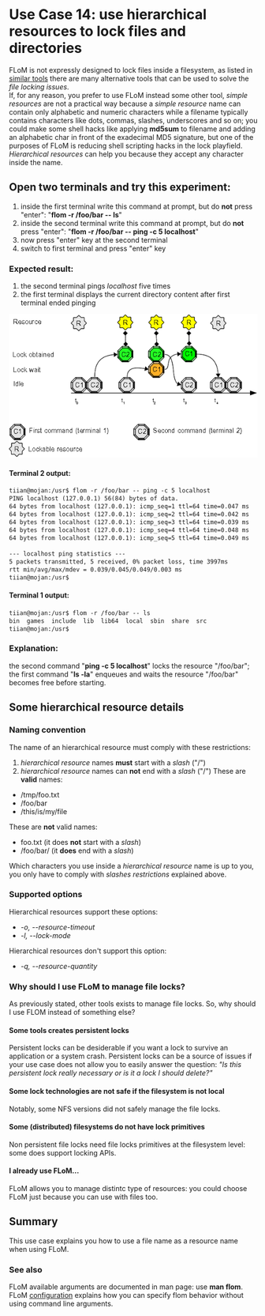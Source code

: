 # Use Case 14: use hierarchical resources to lock files and directories

FLoM is not expressly designed to lock files inside a filesystem, as listed in [similar tools](../Similar_Tools.md) there are many alternative tools that can be used to solve the *file locking issues*.   
If, for any reason, you prefer to use FLoM instead some other tool, *simple resources* are not a practical way because a *simple resource* name can contain only alphabetic and numeric characters while a filename typically contains characters like dots, commas, slashes, underscores and so on; you could make some shell hacks like applying **md5sum** to filename and adding an alphabetic char in front of the exadecimal MD5 signature, but one of the purposes of FLoM is reducing shell scripting hacks in the lock playfield.   
*Hierarchical resources* can help you because they accept any character inside the name.

## Open two terminals and try this experiment:

1. inside the first terminal write this command at prompt, but do **not** press "enter": "**flom -r /foo/bar \-\- ls**"
2. inside the second terminal write this command at prompt, but do **not** press "enter": "**flom -r /foo/bar \-\- ping -c 5 localhost**"
3. now press "enter" key at the second terminal
4. switch to first terminal and press "enter" key

### Expected result:

1. the second terminal pings *localhost* five times
2. the first terminal displays the current directory content after first terminal ended pinging

![](use_case_1_5b_6b_7_8_9_14.png)

#### Terminal 2 output:

    tiian@mojan:/usr$ flom -r /foo/bar -- ping -c 5 localhost
    PING localhost (127.0.0.1) 56(84) bytes of data.
    64 bytes from localhost (127.0.0.1): icmp_seq=1 ttl=64 time=0.047 ms
    64 bytes from localhost (127.0.0.1): icmp_seq=2 ttl=64 time=0.042 ms
    64 bytes from localhost (127.0.0.1): icmp_seq=3 ttl=64 time=0.039 ms
    64 bytes from localhost (127.0.0.1): icmp_seq=4 ttl=64 time=0.048 ms
    64 bytes from localhost (127.0.0.1): icmp_seq=5 ttl=64 time=0.049 ms
    
    --- localhost ping statistics ---
    5 packets transmitted, 5 received, 0% packet loss, time 3997ms
    rtt min/avg/max/mdev = 0.039/0.045/0.049/0.003 ms
    tiian@mojan:/usr$

#### Terminal 1 output:

    tiian@mojan:/usr$ flom -r /foo/bar -- ls
    bin  games  include  lib  lib64  local	sbin  share  src
    tiian@mojan:/usr$

### Explanation:
the second command "**ping -c 5 localhost**" locks the resource "/foo/bar"; the first command "**ls -la**" enqueues and waits the resource "/foo/bar" becomes free before starting.

## Some hierarchical resource details

### Naming convention
The name of an hierarchical resource must comply with these restrictions:
1. *hierarchical resource* names **must** start with a *slash* ("/")
2. *hierarchical resource* names can **not** end with a *slash* ("/")
These are **valid** names:

* /tmp/foo.txt
* /foo/bar
* /this/is/my/file

These are **not** valid names:

* foo.txt   (it does **not** start with a *slash*)
* /foo/bar/   (it **does** end with a *slash*)
 
Which characters you use inside a *hierarchical resource* name is up to you, you only have to comply with *slashes restrictions* explained above.

### Supported options
Hierarchical resources support these options:

* *-o, \-\-resource-timeout*
* *-l, \-\-lock-mode*

Hierarchical resources don't support this option:

* *-q, \-\-resource-quantity*

### Why should I use FLoM to manage file locks?
As previously stated, other tools exists to manage file locks. So, why should I use FLOM instead of something else?

#### Some tools creates persistent locks
Persistent locks can be desiderable if you want a lock to survive an application or a system crash. Persistent locks can be a source of issues if your use case does not allow you to easily answer the question: *"Is this persistent lock really necessary or is it a lock I should delete?"*

#### Some lock technologies are not safe if the filesystem is not local
Notably, some NFS versions did not safely manage the file locks.

#### Some (distributed) filesystems do not have lock primitives
Non persistent file locks need file locks primitives at the filesystem level: some does support locking APIs.

#### I already use FLoM...
FLoM allows you to manage distintc type of resources: you could choose FLoM just because you can use with files too.

## Summary
This use case explains you how to use a file name as a resource name when using FLoM.

### See also
FLoM available arguments are documented in man page: use **man flom**.
FLoM [configuration](../Configuration.md) explains how you can specify flom behavior without using command line arguments.
